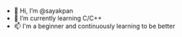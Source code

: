 - 👋 Hi, I’m @sayakpan
- 🌱 I’m currently learning C/C++
- 📫 I'm a beginner and continuously learning to be better

<!---
sayakpan/sayakpan is a ✨ special ✨ repository because its `README.md` (this file) appears on your GitHub profile.
You can click the Preview link to take a look at your changes.
--->
